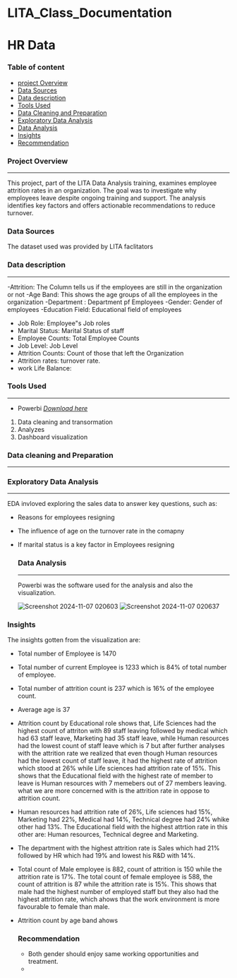 # LITA_Class_Documentation

# HR Data

### Table of content 

- [project Overview](#project-overview)
- [Data Sources](#data-sources)
- [Data description](#data-description)
- [Tools Used](#tools-used)
- [Data Cleaning and Preparation](#data-cleaning-and-preparation)
- [Exploratory Data Analysis](#exploratory-data-analysis)
- [Data Analysis](#data-analysis)
- [Insights](#insights)
- [Recommendation](#recommendation)


### Project Overview 
---
This project, part of the LITA Data Analysis training, examines employee attrition rates in an organization. The goal was to investigate why employees leave despite ongoing training and support. The analysis identifies key factors and offers actionable recommendations to reduce turnover.
### Data Sources 

The dataset used was provided by LITA faclitators

### Data description
---
-Attrition: The Column tells us if the employees are still in the organization or not 
-Age Band: This shows the age groups of all the employees in the organization     -Department : Department pf Employees 
-Gender: Gender of employees 
-Education Field: Educational field of employees 
- Job Role: Employee"s Job roles
- Marital Status: Marital Status of staff
- Employee Counts: Total Employee Counts
- Job Level: Job Level
- Attrition Counts: Count of those that left the Organization
-  Attrition rates: turnover rate.
-  work Life Balance: 

### Tools Used 
---
 - Powerbi [*Download here*](https://powerbi.microsoft.com/desktop/)

 1. Data cleaning and transormation
 2. Analyzes
 3. Dashboard visualization

### Data cleaning and Preparation
---

### Exploratory Data Analysis
---
EDA invloved exploring the sales data to answer key questions, such as:
- Reasons for employees resigning
- The influence of age on the turnover rate in the comapny
- If marital status is a key factor in Employees resigning

  ### Data Analysis
  ---
  Powerbi was the software used for the analysis and also the visualization.
 
  ![Screenshot 2024-11-07 020603](https://github.com/user-attachments/assets/48669637-358a-4ef5-815b-ce700c330aef)
![Screenshot 2024-11-07 020637](https://github.com/user-attachments/assets/4be49a1b-19b8-44cd-a4fa-103b344f585a)

### Insights 
 The insights gotten from the visualization are:
- Total number of Employee is 1470
- Total number of current Employee is 1233 which is 84% of total number of employee. 
- Total number of attrition count is 237 which is 16% of the employee count.
- Average age is 37
- Attrition count by Educational role shows that, Life Sciences had the highest count of attriton with 89 staff leaving followed by medical which had 63 staff leave, Marketing had 35 staff leave, while Human resources had the lowest count of staff leave which is 7 but after further analyses with the attrition rate we realized that even though Human resources had the lowest count of staff leave, it had the highest rate of attrition which stood at 26% while Life sciences had attrition rate of 15%. This shows that the Educational field with the highest rate of member to leave is Human resources with 7 memebers out of 27 members leaving. what we are more concerned with is the attrition rate in oppose to attrition count.
- Human resources had attrition rate of 26%, Life sciences had 15%, Marketing had 22%, Medical had 14%, Technical degree had 24% whike other had 13%. The Educational field with the highest attrtion rate in this other are: Human resources, Technical degree and Marketing.
- The department with the highest attrition rate is Sales which had 21%  followed by HR which had 19% and lowest his R&D with 14%.
- Total count of Male employee is 882, count of attrition is 150 while the attrition rate is 17%. The total count of female employee is 588, the count of attrition is 87 while the attrition rate is 15%. This shows that male had the highest number of employed staff but they also had the highest attrition rate, which ahows that the work environment is more favourable to female than male.
- Attrition count by age band ahows 

  ### Recommendation
  - Both gender should enjoy same working opportunities and treatment.
  - 



